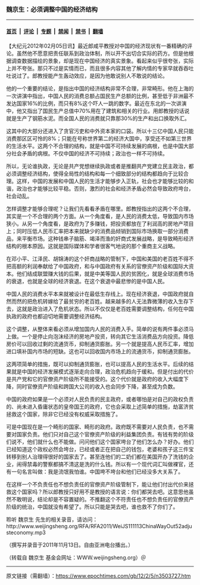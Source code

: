 ### 魏京生：必须调整中国的经济结构

---

#### [首页](../../../..?n3503727) &nbsp;|&nbsp; [评论](../../../../../epoch-comment?n3503727) &nbsp;|&nbsp; [专题](../../../../../epoch-special?n3503727) &nbsp;|&nbsp; [禁闻](../../../../../epoch-news?n3503727) &nbsp;|&nbsp; [禁书](../../../../../books?n3503727) &nbsp;|&nbsp; [翻墙](https://github.com/gfw-breaker/nogfw/blob/master/README.md?n3503727)


<div class="post_content" id="artbody" itemprop="articleBody">
 <!-- article content begin -->
 <p>
  【大纪元2012年02月05日讯】最近郎咸平教授对中国的经济现状有一番精确的评论。虽然他不愿意把责任联系到政治体制，所以开不出切合实际的药方。但是他根据调查数据描绘的景象，却是现在中国经济的真实景象。看起来似乎很夸张，实际上并不夸张。那只不过是实情而已，而且很多内容其他了解内情的专家早就吞吞吐吐说过了。郎教授能产生轰动效应，是因为他敢说别人不敢说的结论。
 </p>
 <p>
  他的一个重要的结论，是指出中国的经济结构非常不合理，非常畸形。他在上海的一次讲演中指出，中国人民的消费总额占国民生产总额的比例，甚至低于非洲最不发达国家16%的比例，而只有8%这个吓人一跳的数字。最近在东北的一次讲演中，他又指出了国民生产总值中70%用在了建筑和相关的行业。用郎教授的话说就是生产了钢筋水泥。而全国人民的消费就只靠那30%的生产和出口换取外汇。
 </p>
 <p>
  这其中的大部分还进入了贪官污吏和中外资本家的口袋。所以十三亿中国人民只能消费那区区可怜的8%；只能在号称世界第二的经济大国中，享受还不如第三世界的生活水平。这两个不合理的结构，就是中国不可持续发展的病根，也是中国大部分社会矛盾的病根。不仅中国的经济不可持续；政治也一样不可持续。
 </p>
 <p>
  所以，无论谁执政，无论是共产党想继续执政或者是推翻共产党建立民主政治，都必须调整经济结构，使得全局性的结构和每一个细致部分的结构都趋向于比较合理。这样，中国的发展和中国人民的生活才能够步入正轨，社会也才能够比较的和谐，政治也才能够比较平稳。否则，激烈的社会和经济矛盾必然会导致政府垮台，社会动乱。
 </p>
 <p>
  怎样调整才能够合理呢？让我们先看看矛盾在哪里。郎教授指出的这两个不合理，其实是一个不合理的两个方面。从一个角度看，是人民的消费太低，导致国内市场狭小。从另一个角度看，是政府为了多赚钱，把投资都放在了利润高的房地产项目上；同时压低人民币汇率把本来就缺少的消费品倾销到国际市场换取一部分消费品，来平衡市场。这种钱串子脑筋、竭泽而渔的奸商式发展战略，是导致畸形经济结构的根本原因。这就是国际媒体和学者很客气地说的那个重商主义战略。
 </p>
 <p>
  在邓小平、江泽民、胡锦涛的这个奸商战略的管制下，中国和美国的老百姓不得不把高额的利润奉献给了中国政府，和与中国政府有关系的官僚资产阶级和国际大资本。他们结成联盟赚大钱的后果，就是中美等国人民的贫困化，就是全球消费市场的衰退，也就是全球的经济衰退。在这个衰退中最悲惨的是中国人民。
 </p>
 <p>
  中国人民的消费水平本来就被设计在最低生存线上。现在经济衰退，中国政府就自然而然的把危机转嫁给了最贫穷的老百姓。越来越多的人无法靠微薄的收入生存下去，这就是政治进入了危机状态。所以不仅仅是老百姓需要调整结构，任何在中国执政的政府也都迫切地需要调整经济结构。
 </p>
 <p>
  这个调整，从整体来看必须从增加国内人民的消费入手。简单的说有两件事必须马上做。一个是停止向泡沫经济的房地产投资，转向其它生活消费品方向投资。降低房价可以回收过剩的流通货币，抑制通货膨胀。另一个就是提高人民币汇率，增加进口填补国内市场的短缺。这也可以回收国内市场上的流通货币，抑制通货膨胀。
 </p>
 <p>
  这两项简单的措施，既可以抑制通货膨胀，也可以提高人民的生活水平。后续的结果就是中国的经济发展模式逐渐走向合理，政治危机趋向于缓和。但是付出的代价是共产党和它的官僚资产阶级所不能接受的。这个代价就是政府的收入大幅度下降，同时官僚资产阶级和跨国大公司的收入也会同步下降，甚至成为负数。
 </p>
 <p>
  中国的政府如果是一个必须对人民负责的民主政府，或者哪怕是对自己的政权负责的、尚未进入昏庸状态的皇帝国王的政府，它也会采取上述简单的措施，劫富济贫拯救这个国家，除非它已经没有权威采取措施了。
 </p>
 <p>
  可是中国现在是一个畸形的国家、畸形的政府。政府既不需要对人民负责，也不需要对国家负责。他们只对自己这个官僚资产阶级的利益集团负责。有钱有势的阶级们说不，他们就什么也不能做。问问他们这个国家垮台了他们怎么办？好办。他们已经知道这个政权必然会垮台，已经或者正在把自己的钱包，老婆和孩子这三件宝转移到别人治理得很好的国家去了。甚至连他们的二奶们都在美国开办了洗钱的企业，闹得禁毒的警察都搞不清这是洗的什么钱。所以有一个现代词汇叫做裸官，还有一句名言叫做：我是流氓我怕谁。中国垮不垮台和他们已经没多大关系了。
 </p>
 <p>
  在这样一个不负责任也不想负责任的官僚资产阶级管制下，能让他们付出代价来拯救这个国家吗？所以郎教授只好用不是教授的语言说：你们都哭去吧。这意思他虽然不敢明说，结论却是不容置疑的。不推翻这个不符责任也不想负责任的官僚资产阶级的统治，中国就没有希望了。所以只能是哭去吧，谁也救不了你们了。
 </p>
 <p>
  聆听
  <ok href="https://www.epochtimes.com/gb/tag/%E9%AD%8F%E4%BA%AC%E7%94%9F.html">
   魏京生
  </ok>
  先生的相关录音，请访问：
  <br/>
  http://www.weijingsheng.org/RFA/RFA2011/WeiJS111113ChinaWayOut52adjusteconomy.mp3
 </p>
 <p>
  （撰写并录音于2011年11月13日。自由亚洲电台播出。）
 </p>
 <p>
  （转载自
  <ok href="https://www.epochtimes.com/gb/tag/%E9%AD%8F%E4%BA%AC%E7%94%9F.html">
   魏京生
  </ok>
  基金会网址：WWW.weijingsheng.org）＠
 </p>
 <!-- article content end -->
 <div id="below_article_ad">
 </div>
</div>


---

原文链接（需翻墙）：https://www.epochtimes.com/gb/12/2/5/n3503727.htm